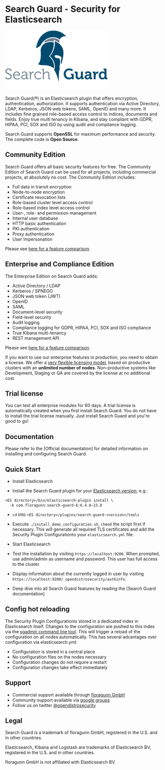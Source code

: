 # Search Guard - Security for Elasticsearch

![Logo](https://raw.githubusercontent.com/floragunncom/sg-assets/master/logo/sg_dlic_small.png) 

Search Guard(®) is an Elasticsearch plugin that offers encryption, authentication, authorization. It supports authentication via Active Directory, LDAP, Kerberos, JSON web tokens, SAML, OpenID and many more. It includes fine grained role-based access control to indices, documents and fields. Enjoy true multi tenancy in Kibana, and stay compliant with GDPR, HIPAA, PCI, SOX and ISO by using audit and compliance logging. 

Search Guard supports **OpenSSL** for maximum performance and security. The complete code is **Open Source**.

## Community Edition

Search Guard offers all basic security features for free. The Community Edition of Search Guard can be used for all projects, including commercial projects, at absolutely no cost. The Community Edition includes:

* Full data in transit encryption
* Node-to-node encryption
* Certificate revocation lists
* Role-based cluster level access control
* Role-based index level access control
* User-, role- and permission management
* Internal user database
* HTTP basic authentication
* PKI authentication
* Proxy authentication
* User Impersonation


Please see [here for a feature comparison](https://search-guard.com/product#feature-comparison).

## Enterprise and Compliance Edition

The Enterprise Edition on Search Guard adds:

* Active Directory / LDAP
* Kerberos / SPNEGO
* JSON web token (JWT)
* OpenID
* SAML
* Document-level security
* Field-level security
* Audit logging 
* Compliance logging for GDPR, HIPAA, PCI, SOX and ISO compliance
* True Kibana multi-tenancy
* REST management API

Please see [here for a feature comparison](https://search-guard.com/product#feature-comparison).

If you want to use our enterprise features in production, you need to obtain a license. We offer a [very flexible licensing model](https://search-guard.com/licensing/), based on productive clusters with an **unlimited number of nodes**. Non-productive systems like Development, Staging or QA are covered by the license at no additional cost.

## Trial license

You can test all enterprise modules for 60 days. A trial license is automatically created when you first install Search Guard. You do not have to install the trial license manually. Just install Search Guard and you're good to go! 

## Documentation

Please refer to the [Official documentation] for detailed information on installing and configuring Search Guard.

## Quick Start

* Install Elasticsearch

* Install the Search Guard plugin for your [Elasticsearch version](), e.g.:

```
<ES directory>/bin/elasticsearch-plugin install \
  -b com.floragunn:search-guard-6:6.4.0-23.0
```

* ``cd`` into ``<ES directory>/plugins/search-guard-<version>/tools``

* Execute ``./install_demo_configuration.sh``, ``chmod`` the script first if necessary. This will generate all required TLS certificates and add the Security Plugin Configurationto your ``elasticsearch.yml`` file. 

* Start Elasticsearch

* Test the installation by visiting ``https://localhost:9200``. When prompted, use admin/admin as username and password. This user has full access to the cluster.

* Display information about the currently logged in user by visiting ``https://localhost:9200/_opendistrosecurity/authinfo``.

* Deep dive into all Search Guard features by reading the [Search Guard documentation]

## Config hot reloading

The Security Plugin Configurationis stored in a dedicated index in Elasticsearch itself. Changes to the configuration are pushed to this index via the [sgadmin command line tool](). This will trigger a reload of the configuration on all nodes automatically. This has several advantages over configuration via elasticsearch.yml:

* Configuration is stored in a central place
* No configuration files on the nodes necessary
* Configuration changes do not require a restart
* Configuration changes take effect immediately

## Support
* Commercial support available through [floragunn GmbH](https://search-guard.com)
* Community support available via [google groups](https://groups.google.com/forum/#!forum/search-guard)
* Follow us on twitter [@opendistrosecurity](https://twitter.com/opendistrosecurity)

## Legal 

Search Guard is a trademark of floragunn GmbH, registered in the U.S. and in other countries.

Elasticsearch, Kibana and Logstash are trademarks of Elasticsearch BV, registered in the U.S. and in other countries. 

floragunn GmbH is not affiliated with Elasticsearch BV.

